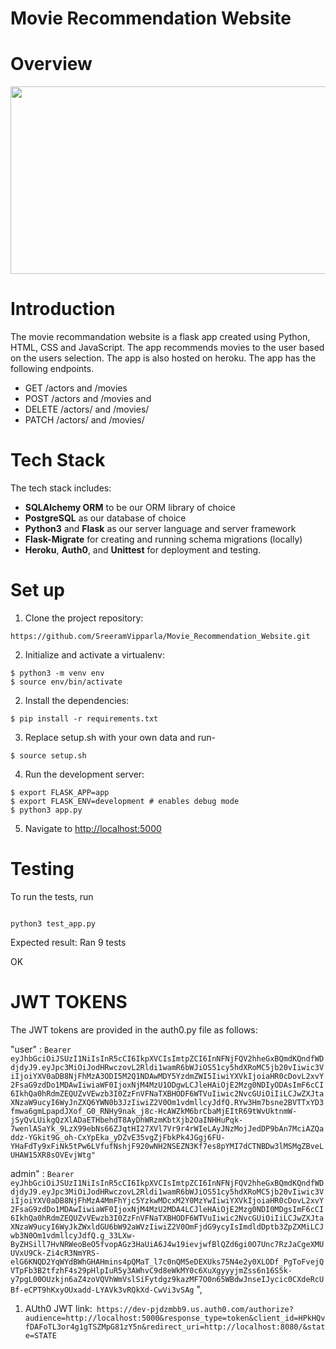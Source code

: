 # Movie Recommendation Website

# Overview

<img src="https://user-images.githubusercontent.com/86887626/144291368-50b79671-27c8-404f-b018-61a3d9190a26.jpg" width="700" height="300">

# Introduction

The movie recommandation website is a flask app created using Python, HTML, CSS and JavaScript. The app recommends movies to the user based on the users selection. The app is also hosted on heroku.
The app has the following endpoints.

- GET /actors and /movies
- POST /actors and /movies and
- DELETE /actors/ and /movies/
- PATCH /actors/ and /movies/

# Tech Stack

The tech stack includes:

- **SQLAlchemy ORM** to be our ORM library of choice
- **PostgreSQL** as our database of choice
- **Python3** and **Flask** as our server language and server framework
- **Flask-Migrate** for creating and running schema migrations (locally)
- **Heroku**, **Auth0**, and **Unittest** for deployment and testing.

# Set up

1. Clone the project repository:

```
https://github.com/SreeramVipparla/Movie_Recommendation_Website.git
```

2. Initialize and activate a virtualenv:

```
$ python3 -m venv env
$ source env/bin/activate
```

2. Install the dependencies:

```
$ pip install -r requirements.txt
```

3. Replace setup.sh with your own data and run-

```
$ source setup.sh
```

4. Run the development server:

```
$ export FLASK_APP=app
$ export FLASK_ENV=development # enables debug mode
$ python3 app.py
```

5. Navigate to [http://localhost:5000](http://localhost:5000)

# Testing

To run the tests, run

```

python3 test_app.py

```

Expected result:
Ran 9 tests

OK

# JWT TOKENS

The JWT tokens are provided in the auth0.py file as follows:

"user" : `Bearer eyJhbGciOiJSUzI1NiIsInR5cCI6IkpXVCIsImtpZCI6InNFNjFQV2hheGxBQmdKQndfWDdjdyJ9.eyJpc3MiOiJodHRwczovL2Rldi1wamR6bWJiOS51cy5hdXRoMC5jb20vIiwic3ViIjoiYXV0aDB8NjFhMzA3ODI5M2Q1NDAwMDY5YzdmZWI5IiwiYXVkIjoiaHR0cDovL2xvY2FsaG9zdDo1MDAwIiwiaWF0IjoxNjM4MzU1ODgwLCJleHAiOjE2Mzg0NDIyODAsImF6cCI6IkhQa0hRdmZEQUZvVEwzb3I0ZzFnVFNaTXBHODF6WTVuIiwic2NvcGUiOiIiLCJwZXJtaXNzaW9ucyI6WyJnZXQ6YWN0b3JzIiwiZ2V0Om1vdmllcyJdfQ.RYw3Hm7bsne2BVTTxYD3fmwa6gmLpapdJXof_G0_RNHy9nak_j8c-HcAWZkM6brCbaMjEItR69tWvUktnmW-jSyQvLUikgQzXlADaETHbehdT8AyDhWRzmKbtXjb2OaINHHuPqk-7wenlASaYk_9LzX99ebNs66ZJqtHI27XVl7Vr9r4rWIeLAyJNzMojJedDP9bAn7MciAZQaddz-YGkit9G_oh-CxYpEka_yDZvE35vgZjFbkPk4JGgj6FU-YHaFdTy9xFiNk5tPw6LVfufNshjF920wNH2NSEZN3Kf7es8pYMI7dCTNBDw3lMSMgZBveLUHAW15XR8sOVEvjWtg"`

admin" : `Bearer eyJhbGciOiJSUzI1NiIsInR5cCI6IkpXVCIsImtpZCI6InNFNjFQV2hheGxBQmdKQndfWDdjdyJ9.eyJpc3MiOiJodHRwczovL2Rldi1wamR6bWJiOS51cy5hdXRoMC5jb20vIiwic3ViIjoiYXV0aDB8NjFhMzA4MmFhYjc5YzkwMDcxM2Y0MzYwIiwiYXVkIjoiaHR0cDovL2xvY2FsaG9zdDo1MDAwIiwiaWF0IjoxNjM4MzU2MDA4LCJleHAiOjE2Mzg0NDI0MDgsImF6cCI6IkhQa0hRdmZEQUZvVEwzb3I0ZzFnVFNaTXBHODF6WTVuIiwic2NvcGUiOiIiLCJwZXJtaXNzaW9ucyI6WyJkZWxldGU6bW92aWVzIiwiZ2V0OmFjdG9ycyIsImdldDptb3ZpZXMiLCJwb3N0Om1vdmllcyJdfQ.g_33LXw-ByZHSill7HvNRWeoBeO5fvopAGz3HaUiA6J4w19ievjwfBlQZd6gi0O7Unc7RzJaCgeXMUUVxU9Ck-Zi4cR3NmYRS-elG6KNQD2YqWYdBWhGHAHmins4pQMaT_l7c0nQM5eDEXUks75N4e2y0XLODf_PgToFvejQVTpFb3B2tfzhF4s29pHlpIuR5y3AWhvC9d8eWkMY0c6XuXgyyyjmZss6n16S5k-y7pgL00OUzkjn6aZ4zoVQVhWmVslSiFytdgz9kazMF7O0n65WBdwJnseIJycic0CXdeRcUBf-eCPT9hKxyOUxadd-LYAVk3vRQkXd-CwVi3vSAg`
",

1. AUth0 JWT link:` https://dev-pjdzmbb9.us.auth0.com/authorize?audience=http://localhost:5000&response_type=token&client_id=HPkHQvfDAFoTL3or4g1gTSZMpG81zY5n&redirect_uri=http://localhost:8080/&state=STATE`
